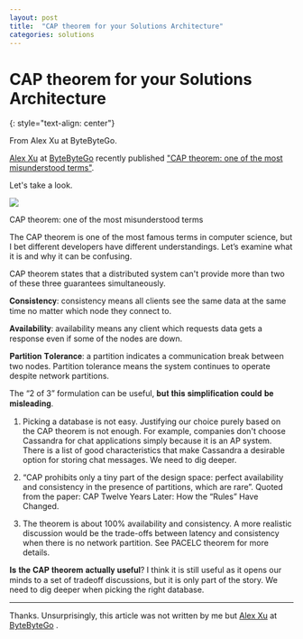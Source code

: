 ```yaml
---
layout: post
title:  "CAP theorem for your Solutions Architecture"
categories: solutions
---
```


# CAP theorem for your Solutions Architecture
{: style="text-align: center"}

From Alex Xu at ByteByteGo.

[Alex Xu](https://www.linkedin.com/in/alexxubyte/) at [ByteByteGo](https://bytebytego.com/) recently published ["CAP theorem: one of the most misunderstood terms"](https://www.linkedin.com/feed/update/urn:li:activity:6980914617103360000/).

Let's take a look. 

![](https://media-exp1.licdn.com/dms/image/C4E22AQEsFG4xv2YrZw/feedshare-shrink_2048_1536/0/1664379742977?e=1667433600&v=beta&t=Pa3uvyEL_BtB5VjNUf5VsgScjmgFINNMe0TQU9XTXBo)

CAP theorem: one of the most misunderstood terms

The CAP theorem is one of the most famous terms in computer science, but I bet different developers have different understandings. Let’s examine what it is and why it can be confusing. 

CAP theorem states that a distributed system can't provide more than two of these three guarantees simultaneously.

𝐂𝐨𝐧𝐬𝐢𝐬𝐭𝐞𝐧𝐜𝐲: consistency means all clients see the same data at the same time no matter which node they connect to.

𝐀𝐯𝐚𝐢𝐥𝐚𝐛𝐢𝐥𝐢𝐭𝐲: availability means any client which requests data gets a response even if some of the nodes are down.

𝐏𝐚𝐫𝐭𝐢𝐭𝐢𝐨𝐧 𝐓𝐨𝐥𝐞𝐫𝐚𝐧𝐜𝐞: a partition indicates a communication break between two nodes. Partition tolerance means the system continues to operate despite network partitions. 

The “2 of 3” formulation can be useful, 𝐛𝐮𝐭 𝐭𝐡𝐢𝐬 𝐬𝐢𝐦𝐩𝐥𝐢𝐟𝐢𝐜𝐚𝐭𝐢𝐨𝐧 𝐜𝐨𝐮𝐥𝐝 𝐛𝐞 𝐦𝐢𝐬𝐥𝐞𝐚𝐝𝐢𝐧𝐠.

1. Picking a database is not easy. Justifying our choice purely based on the CAP theorem is not enough. For example, companies don't choose Cassandra for chat applications simply because it is an AP system. There is a list of good characteristics that make Cassandra a desirable option for storing chat messages. We need to dig deeper.

2. “CAP prohibits only a tiny part of the design space: perfect availability and consistency in the presence of partitions, which are rare”. Quoted from the paper: CAP Twelve Years Later: How the “Rules” Have Changed.

3. The theorem is about 100% availability and consistency. A more realistic discussion would be the trade-offs between latency and consistency when there is no network partition. See PACELC theorem for more details.

𝐈𝐬 𝐭𝐡𝐞 𝐂𝐀𝐏 𝐭𝐡𝐞𝐨𝐫𝐞𝐦 𝐚𝐜𝐭𝐮𝐚𝐥𝐥𝐲 𝐮𝐬𝐞𝐟𝐮𝐥?
I think it is still useful as it opens our minds to a set of tradeoff discussions, but it is only part of the story. We need to dig deeper when picking the right database.

---

Thanks. Unsurprisingly, this article was not written by me but [Alex Xu](https://www.linkedin.com/in/alexxubyte/) at [ByteByteGo](https://bytebytego.com/) .
